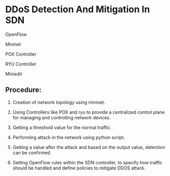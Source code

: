# DDoS Detection And Mitigation In SDN

OpenFlow

Mininet

POX Controller

RYU Controller

Miniedit


## Procedure:

1. Creation of network topology using mininet.

2. Using Controllers like POX and ryu to provide a centralized control plane for managing and controlling network devices.

3. Getting a threshold value for the normal traffic.

4. Performing attack in the network using python script.

5. Getting a value after the attack and based on the output value, detection can be confirmed.

6. Setting OpenFlow rules within the SDN controller, to specify how traffic should be handled and define policies to mitigate DDOS attack.
